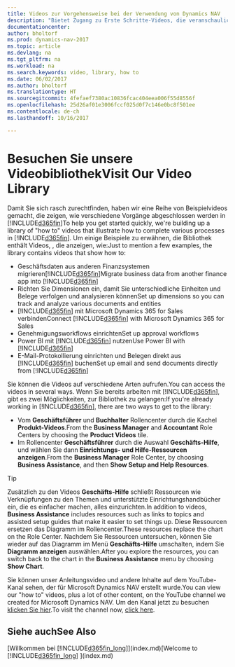 ```yaml
---
title: Videos zur Vorgehensweise bei der Verwendung von Dynamics NAV
description: "Bietet Zugang zu Erste Schritte-Videos, die veranschaulichen, wie häufige Aufgaben ausgeführt werden."
documentationcenter: 
author: bholtorf
ms.prod: dynamics-nav-2017
ms.topic: article
ms.devlang: na
ms.tgt_pltfrm: na
ms.workload: na
ms.search.keywords: video, library, how to
ms.date: 06/02/2017
ms.author: bholtorf
ms.translationtype: HT
ms.sourcegitcommit: 4fefaef7380ac10836fcac404eea006f55d8556f
ms.openlocfilehash: 25d26af01e3006fccf025d0f7c146e0bc8f501ee
ms.contentlocale: de-ch
ms.lasthandoff: 10/16/2017

---
```

# <a name="visit-our-video-library"></a><span data-ttu-id="0d0b9-103">Besuchen Sie unsere Videobibliothek</span><span class="sxs-lookup"><span data-stu-id="0d0b9-103">Visit Our Video Library</span></span>
<span data-ttu-id="0d0b9-104">Damit Sie sich rasch zurechtfinden, haben wir eine Reihe von Beispielvideos gemacht, die zeigen, wie verschiedene Vorgänge abgeschlossen werden in [!INCLUDE[d365fin](includes/d365fin_md.md)]</span><span class="sxs-lookup"><span data-stu-id="0d0b9-104">To help you get started quickly, we're building up a library of "how to" videos that illustrate how to complete various processes in [!INCLUDE[d365fin](includes/d365fin_md.md)].</span></span> <span data-ttu-id="0d0b9-105">Um einige Beispiele zu erwähnen, die Bibliothek enthält Videos, , die anzeigen, wie:</span><span class="sxs-lookup"><span data-stu-id="0d0b9-105">Just to mention a few examples, the library contains videos that show how to:</span></span>  

* <span data-ttu-id="0d0b9-106">Geschäftsdaten aus anderen Finanzsystemen migrieren[!INCLUDE[d365fin](includes/d365fin_md.md)]</span><span class="sxs-lookup"><span data-stu-id="0d0b9-106">Migrate business data from another finance app into [!INCLUDE[d365fin](includes/d365fin_md.md)]</span></span>  
* <span data-ttu-id="0d0b9-107">Richten Sie Dimensionen ein, damit Sie unterschiedliche Einheiten und Belege verfolgen und analysieren können</span><span class="sxs-lookup"><span data-stu-id="0d0b9-107">Set up dimensions so you can track and analyze various documents and entities</span></span>
* <span data-ttu-id="0d0b9-108">[!INCLUDE[d365fin](includes/d365fin_md.md)] mit Microsoft Dynamics 365 for Sales verbinden</span><span class="sxs-lookup"><span data-stu-id="0d0b9-108">Connect [!INCLUDE[d365fin](includes/d365fin_md.md)] with Microsoft Dynamics 365 for Sales</span></span>
* <span data-ttu-id="0d0b9-109">Genehmigungsworkflows einrichten</span><span class="sxs-lookup"><span data-stu-id="0d0b9-109">Set up approval workflows</span></span>  
* <span data-ttu-id="0d0b9-110">Power BI mit  [!INCLUDE[d365fin](includes/d365fin_md.md)] nutzen</span><span class="sxs-lookup"><span data-stu-id="0d0b9-110">Use Power BI with [!INCLUDE[d365fin](includes/d365fin_md.md)]</span></span>  
* <span data-ttu-id="0d0b9-111">E-Mail-Protokollierung einrichten und Belegen direkt aus [!INCLUDE[d365fin](includes/d365fin_md.md)] buchen</span><span class="sxs-lookup"><span data-stu-id="0d0b9-111">Set up email and send documents directly from [!INCLUDE[d365fin](includes/d365fin_md.md)]</span></span>  

<span data-ttu-id="0d0b9-112">Sie können die Videos auf verschiedene Arten aufrufen.</span><span class="sxs-lookup"><span data-stu-id="0d0b9-112">You can access the videos in several ways.</span></span> <span data-ttu-id="0d0b9-113">Wenn Sie bereits arbeiten mit [!INCLUDE[d365fin](includes/d365fin_md.md)], gibt es zwei Möglichkeiten, zur Bibliothek zu gelangen:</span><span class="sxs-lookup"><span data-stu-id="0d0b9-113">If you're already working in [!INCLUDE[d365fin](includes/d365fin_md.md)], there are two ways to get to the library:</span></span>

* <span data-ttu-id="0d0b9-114">Vom **Geschäftsführer** und **Buchhalter** Rollencenter durch die Kachel **Produkt-Videos**.</span><span class="sxs-lookup"><span data-stu-id="0d0b9-114">From the **Business Manager** and **Accountant** Role Centers by choosing the **Product Videos** tile.</span></span>  
* <span data-ttu-id="0d0b9-115">Im Rollencenter **Geschäftsführer** durch die Auswahl **Geschäfts-Hilfe**, und wählen Sie dann **Einrichtungs- und Hilfe-Ressourcen anzeigen**.</span><span class="sxs-lookup"><span data-stu-id="0d0b9-115">From the **Business Manager** Role Center, by choosing **Business Assistance**, and then **Show Setup and Help Resources**.</span></span>  

> [!Tip]  
> <span data-ttu-id="0d0b9-116">Zusätzlich zu den Videos **Geschäfts-Hilfe** schließt Ressourcen wie Verknüpfungen zu den Themen und unterstützte Einrichtungshandbücher ein, die es einfacher machen, alles einzurichten.</span><span class="sxs-lookup"><span data-stu-id="0d0b9-116">In addition to videos, **Business Assistance** includes resources such as links to topics and assisted setup guides that make it easier to set things up.</span></span> <span data-ttu-id="0d0b9-117">Diese Ressourcen ersetzen das Diagramm im Rollencenter.</span><span class="sxs-lookup"><span data-stu-id="0d0b9-117">These resources replace the chart on the Role Center.</span></span> <span data-ttu-id="0d0b9-118">Nachdem Sie Ressourcen untersuchen, können Sie wieder auf das Diagramm im Menü **Geschäfts-Hilfe** umschalten, indem Sie **Diagramm anzeigen** auswählen.</span><span class="sxs-lookup"><span data-stu-id="0d0b9-118">After you explore the resources, you can switch back to the chart in the **Business Assistance** menu by choosing **Show Chart**.</span></span>  
  
<span data-ttu-id="0d0b9-119">Sie können unser Anleitungsvideo und andere Inhalte auf dem YouTube-Kanal sehen, der für Microsoft Dynamics NAV erstellt wurde.</span><span class="sxs-lookup"><span data-stu-id="0d0b9-119">You can view our "how to" videos, plus a lot of other content, on the YouTube channel we created for Microsoft Dynamics NAV.</span></span> <span data-ttu-id="0d0b9-120">Um den Kanal jetzt zu besuchen [klicken Sie hier](https://go.microsoft.com/fwlink/?linkid=851533).</span><span class="sxs-lookup"><span data-stu-id="0d0b9-120">To visit the channel now, [click here](https://go.microsoft.com/fwlink/?linkid=851533).</span></span>

## <a name="see-also"></a><span data-ttu-id="0d0b9-121">Siehe auch</span><span class="sxs-lookup"><span data-stu-id="0d0b9-121">See Also</span></span>
<span data-ttu-id="0d0b9-122">[Willkommen bei [!INCLUDE[d365fin_long](includes/d365fin_long_md.md)]](index.md)</span><span class="sxs-lookup"><span data-stu-id="0d0b9-122">[Welcome to [!INCLUDE[d365fin_long](includes/d365fin_long_md.md)] ](index.md)</span></span>

